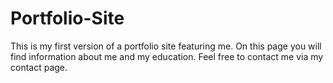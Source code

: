 # Portfolio-Site
This is my first version of a portfolio site featuring me.
On this page you will find information about me and my education.
Feel free to contact me via my contact page.
